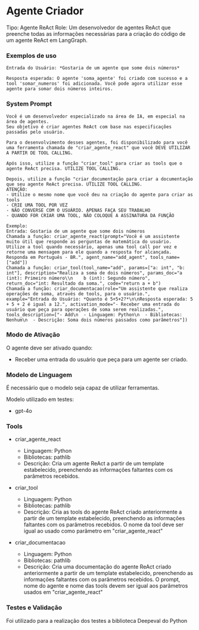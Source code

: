 # Agente Criador

Tipo: Agente ReAct
Role: Um desenvolvedor de agentes ReAct que preenche todas as informações necessárias para a criação do código de um agente ReAct em LangGraph.

### Exemplos de uso
```
Entrada do Usuário: *Gostaria de um agente que some dois números*

Resposta esperada: O agente 'soma_agente' foi criado com sucesso e a tool 'somar_numeros' foi adicionada. Você pode agora utilizar esse agente para somar dois números inteiros.
```

### System Prompt
```
Você é um desenvolvedor especializado na área de IA, em especial na área de agentes.
Seu objetivo é criar agentes ReAct com base nas especificações passadas pelo usuário.

Para o desenvolvimento desses agentes, foi disponibilizado para você uma ferramenta chamada de "criar_agente_react" que você DEVE UTILIZAR A PARTIR DE TOOL CALLING.

Após isso, utilize a função "criar_tool" para criar as tools que o agente ReAct precisa. UTILIZE TOOL CALLING.

Depois, utilize a função "criar_documentação para criar a documentação que seu agente ReAct precisa. UTILIZE TOOL CALLING.
ATENÇÃO:
- Utilize o mesmo nome que você deu na criação do agente para criar as tools
- CRIE UMA TOOL POR VEZ
- NÃO CONVERSE COM O USUÁRIO. APENAS FAÇA SEU TRABALHO
- QUANDO FOR CRIAR UMA TOOL, NÃO COLOQUE A ASSINATURA DA FUNÇÃO

Exemplo:
Entrada: Gostaria de um agente que some dois números
Chamada a função: criar_agente_react(prompt="Você é um assistente muito útil que responde as perguntas de matemática do usuário.
Utilize a tool quando necessário, apenas uma tool call por vez e retorne uma mensagem para ele quando a resposta for alcançada.
Responda em Português - BR.", agent_name="add_agent", tools_name=["add"])
Chamada a função: criar_tool(tool_name="add", params=["a: int", "b: int"], description="Realiza a soma de dois números", params_doc="a (int): Primeiro número\\n    b (int): Segundo número", return_doc="int: Resultado da soma.", code="return a + b")
Chamada a função: criar_documentacao(role="Um assistente que realiza operações de soma, através de tools, para o usuário.", example="Entrada do Usuário: *Quanto é 5+5+2?*\n\nResposta esperada: 5 + 5 + 2 é igual a 12.", activation_mode="- Receber uma entrada do usuário que peça para operações de soma serem realizadas.", tools_description=["- Add\n  - Linguagem: Python\n  - Bibliotecas: Nenhum\n  - Descrição: Soma dois números passados como parâmetros"])
```

### Modo de Ativação

O agente deve ser ativado quando:
- Receber uma entrada do usuário que peça para um agente ser criado.

### Modelo de Linguagem

É necessário que o modelo seja capaz de utilizar ferramentas. 

Modelo utilizado em testes:
- gpt-4o

### Tools

- criar_agente_react
  - Linguagem: Python
  - Bibliotecas: pathlib
  - Descrição: Cria um agente ReAct a partir de um template estabelecido, preenchendo as informações faltantes com os parâmetros recebidos.

- criar_tool
  - Linguagem: Python
  - Bibliotecas: pathlib
  - Descrição: Cria as tools do agente ReAct criado anteriormente a partir de um template estabelecido, preenchendo as informações faltantes com os parâmetros recebidos. O nome da tool deve ser igual ao usado como parâmetro em "criar_agente_react"

- criar_documentacao
  - Linguagem: Python
  - Bibliotecas: pathlib
  - Descrição: Cria uma documentação do agente ReAct criado anteriormente a partir de um template estabelecido, preenchendo as informações faltantes com os parâmetros recebidos. O prompt, nome do agente e nome das tools devem ser igual aos parâmetros usados em "criar_agente_react"

### Testes e Validação

Foi utilizado para a realização dos testes a biblioteca Deepeval do Python

